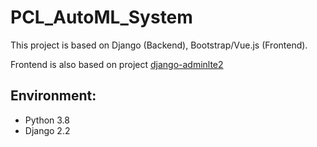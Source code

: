 # PCL_AutoML_System
This project is based on Django (Backend), Bootstrap/Vue.js (Frontend).

Frontend is also based on project 
[django-adminlte2](https://github.com/adamcharnock/django-adminlte2)

## Environment:

- Python 3.8
- Django 2.2
